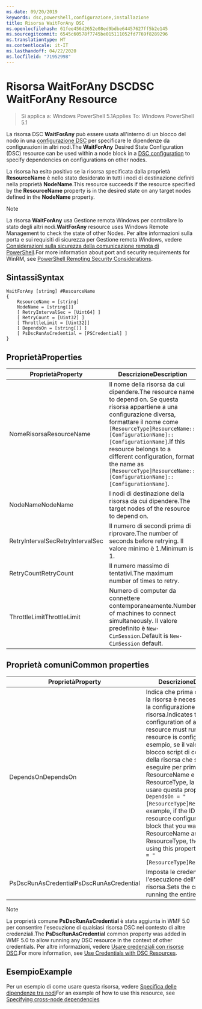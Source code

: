 ```yaml
---
ms.date: 09/20/2019
keywords: dsc,powershell,configurazione,installazione
title: Risorsa WaitForAny DSC
ms.openlocfilehash: 61fee456d2652e08ed9bdbe64457627ff5b2e145
ms.sourcegitcommit: 6545c60578f7745be015111052fd7769f8289296
ms.translationtype: HT
ms.contentlocale: it-IT
ms.lasthandoff: 04/22/2020
ms.locfileid: "71952998"
---
```

# <a name="dsc-waitforany-resource"></a><span data-ttu-id="3ac7a-103">Risorsa WaitForAny DSC</span><span class="sxs-lookup"><span data-stu-id="3ac7a-103">DSC WaitForAny Resource</span></span>

> <span data-ttu-id="3ac7a-104">Si applica a: Windows PowerShell 5.1</span><span class="sxs-lookup"><span data-stu-id="3ac7a-104">Applies To: Windows PowerShell 5.1</span></span>

<span data-ttu-id="3ac7a-105">La risorsa DSC **WaitForAny** può essere usata all'interno di un blocco del nodo in una [configurazione DSC](../../../configurations/configurations.md) per specificare le dipendenze da configurazioni in altri nodi.</span><span class="sxs-lookup"><span data-stu-id="3ac7a-105">The **WaitForAny** Desired State Configuration (DSC) resource can be used within a node block in a [DSC configuration](../../../configurations/configurations.md) to specify dependencies on configurations on other nodes.</span></span>

<span data-ttu-id="3ac7a-106">La risorsa ha esito positivo se la risorsa specificata dalla proprietà **ResourceName** è nello stato desiderato in tutti i nodi di destinazione definiti nella proprietà **NodeName**.</span><span class="sxs-lookup"><span data-stu-id="3ac7a-106">This resource succeeds if the resource specified by the **ResourceName** property is in the desired state on any target nodes defined in the **NodeName** property.</span></span>

> [!NOTE]
> <span data-ttu-id="3ac7a-107">La risorsa **WaitForAny** usa Gestione remota Windows per controllare lo stato degli altri nodi.</span><span class="sxs-lookup"><span data-stu-id="3ac7a-107">**WaitForAny** resource uses Windows Remote Management to check the state of other Nodes.</span></span> <span data-ttu-id="3ac7a-108">Per altre informazioni sulla porta e sui requisiti di sicurezza per Gestione remota Windows, vedere [Considerazioni sulla sicurezza della comunicazione remota di PowerShell](/powershell/scripting/learn/remoting/winrmsecurity?view=powershell-6).</span><span class="sxs-lookup"><span data-stu-id="3ac7a-108">For more information about port and security requirements for WinRM, see [PowerShell Remoting Security Considerations](/powershell/scripting/learn/remoting/winrmsecurity?view=powershell-6).</span></span>

## <a name="syntax"></a><span data-ttu-id="3ac7a-109">Sintassi</span><span class="sxs-lookup"><span data-stu-id="3ac7a-109">Syntax</span></span>

```Syntax
WaitForAny [string] #ResourceName
{
    ResourceName = [string]
    NodeName = [string[]]
    [ RetryIntervalSec = [Uint64] ]
    [ RetryCount = [Uint32] ]
    [ ThrottleLimit = [Uint32]]
    [ DependsOn = [string[]] ]
    [ PsDscRunAsCredential = [PSCredential] ]
}
```

## <a name="properties"></a><span data-ttu-id="3ac7a-110">Proprietà</span><span class="sxs-lookup"><span data-stu-id="3ac7a-110">Properties</span></span>

|<span data-ttu-id="3ac7a-111">Proprietà</span><span class="sxs-lookup"><span data-stu-id="3ac7a-111">Property</span></span> |<span data-ttu-id="3ac7a-112">Descrizione</span><span class="sxs-lookup"><span data-stu-id="3ac7a-112">Description</span></span> |
|---|---|
|<span data-ttu-id="3ac7a-113">NomeRisorsa</span><span class="sxs-lookup"><span data-stu-id="3ac7a-113">ResourceName</span></span> |<span data-ttu-id="3ac7a-114">Il nome della risorsa da cui dipendere.</span><span class="sxs-lookup"><span data-stu-id="3ac7a-114">The resource name to depend on.</span></span> <span data-ttu-id="3ac7a-115">Se questa risorsa appartiene a una configurazione diversa, formattare il nome come `[ResourceType]ResourceName::[ConfigurationName]::[ConfigurationName]`.</span><span class="sxs-lookup"><span data-stu-id="3ac7a-115">If this resource belongs to a different configuration, format the name as `[ResourceType]ResourceName::[ConfigurationName]::[ConfigurationName]`.</span></span> |
|<span data-ttu-id="3ac7a-116">NodeName</span><span class="sxs-lookup"><span data-stu-id="3ac7a-116">NodeName</span></span> |<span data-ttu-id="3ac7a-117">I nodi di destinazione della risorsa da cui dipendere.</span><span class="sxs-lookup"><span data-stu-id="3ac7a-117">The target nodes of the resource to depend on.</span></span> |
|<span data-ttu-id="3ac7a-118">RetryIntervalSec</span><span class="sxs-lookup"><span data-stu-id="3ac7a-118">RetryIntervalSec</span></span> |<span data-ttu-id="3ac7a-119">Il numero di secondi prima di riprovare.</span><span class="sxs-lookup"><span data-stu-id="3ac7a-119">The number of seconds before retrying.</span></span> <span data-ttu-id="3ac7a-120">Il valore minimo è 1.</span><span class="sxs-lookup"><span data-stu-id="3ac7a-120">Minimum is 1.</span></span> |
|<span data-ttu-id="3ac7a-121">RetryCount</span><span class="sxs-lookup"><span data-stu-id="3ac7a-121">RetryCount</span></span> |<span data-ttu-id="3ac7a-122">Il numero massimo di tentativi.</span><span class="sxs-lookup"><span data-stu-id="3ac7a-122">The maximum number of times to retry.</span></span> |
|<span data-ttu-id="3ac7a-123">ThrottleLimit</span><span class="sxs-lookup"><span data-stu-id="3ac7a-123">ThrottleLimit</span></span> |<span data-ttu-id="3ac7a-124">Numero di computer da connettere contemporaneamente.</span><span class="sxs-lookup"><span data-stu-id="3ac7a-124">Number of machines to connect simultaneously.</span></span> <span data-ttu-id="3ac7a-125">Il valore predefinito è `New-CimSession`.</span><span class="sxs-lookup"><span data-stu-id="3ac7a-125">Default is `New-CimSession` default.</span></span> |

## <a name="common-properties"></a><span data-ttu-id="3ac7a-126">Proprietà comuni</span><span class="sxs-lookup"><span data-stu-id="3ac7a-126">Common properties</span></span>

|<span data-ttu-id="3ac7a-127">Proprietà</span><span class="sxs-lookup"><span data-stu-id="3ac7a-127">Property</span></span> |<span data-ttu-id="3ac7a-128">Descrizione</span><span class="sxs-lookup"><span data-stu-id="3ac7a-128">Description</span></span> |
|---|---|
|<span data-ttu-id="3ac7a-129">DependsOn</span><span class="sxs-lookup"><span data-stu-id="3ac7a-129">DependsOn</span></span> |<span data-ttu-id="3ac7a-130">Indica che prima di configurare la risorsa è necessario eseguire la configurazione di un'altra risorsa.</span><span class="sxs-lookup"><span data-stu-id="3ac7a-130">Indicates that the configuration of another resource must run before this resource is configured.</span></span> <span data-ttu-id="3ac7a-131">Ad esempio, se il valore di ID del blocco script di configurazione della risorsa che si vuole eseguire per primo è ResourceName e il tipo è ResourceType, la sintassi per usare questa proprietà è `DependsOn = "[ResourceType]ResourceName"`.</span><span class="sxs-lookup"><span data-stu-id="3ac7a-131">For example, if the ID of the resource configuration script block that you want to run first is ResourceName and its type is ResourceType, the syntax for using this property is `DependsOn = "[ResourceType]ResourceName"`.</span></span> |
|<span data-ttu-id="3ac7a-132">PsDscRunAsCredential</span><span class="sxs-lookup"><span data-stu-id="3ac7a-132">PsDscRunAsCredential</span></span> |<span data-ttu-id="3ac7a-133">Imposta le credenziali per l'esecuzione dell'intera risorsa.</span><span class="sxs-lookup"><span data-stu-id="3ac7a-133">Sets the credential for running the entire resource as.</span></span> |

> [!NOTE]
> <span data-ttu-id="3ac7a-134">La proprietà comune **PsDscRunAsCredential** è stata aggiunta in WMF 5.0 per consentire l'esecuzione di qualsiasi risorsa DSC nel contesto di altre credenziali.</span><span class="sxs-lookup"><span data-stu-id="3ac7a-134">The **PsDscRunAsCredential** common property was added in WMF 5.0 to allow running any DSC resource in the context of other credentials.</span></span> <span data-ttu-id="3ac7a-135">Per altre informazioni, vedere [Usare credenziali con risorse DSC](../../../configurations/runasuser.md).</span><span class="sxs-lookup"><span data-stu-id="3ac7a-135">For more information, see [Use Credentials with DSC Resources](../../../configurations/runasuser.md).</span></span>

## <a name="example"></a><span data-ttu-id="3ac7a-136">Esempio</span><span class="sxs-lookup"><span data-stu-id="3ac7a-136">Example</span></span>

<span data-ttu-id="3ac7a-137">Per un esempio di come usare questa risorsa, vedere [Specifica delle dipendenze tra nodi](../../../configurations/crossNodeDependencies.md)</span><span class="sxs-lookup"><span data-stu-id="3ac7a-137">For an example of how to use this resource, see [Specifying cross-node dependencies](../../../configurations/crossNodeDependencies.md)</span></span>